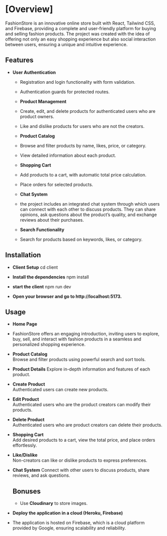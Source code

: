 # [Overview]

FashionStore is an innovative online store built with React, Tailwind CSS, and Firebase, providing a complete and user-friendly platform for buying and selling fashion products. The project was created with the idea of offering not only an easy shopping experience but also social interaction between users, ensuring a unique and intuitive experience.

## Features

- **User Authentication**
  - Registration and login functionality with form validation.
  - Authentication guards for protected routes.

  - **Product Management**
  - Create, edit, and delete products for authenticated users who are product owners.
  - Like and dislike products for users who are not the creators.

  - **Product Catalog**
  - Browse and filter products by name, likes, price, or category.
  - View detailed information about each product.

  - **Shopping Cart**
  - Add products to a cart, with automatic total price calculation.
  - Place orders for selected products.

  - **Chat System**
  - the project includes an integrated chat system through which users can connect with each other to discuss products. They can share opinions, ask questions about the product’s quality, and exchange reviews about their purchases.

  - **Search Functionality**
  - Search for products based on keywords, likes, or category.


 ## Installation

- **Client Setup**
cd client

- **Install the dependencies**
npm install

- **start the client**
npm run dev

- **Open your browser and go to  http://localhost:5173.**

## Usage

- **Home Page**  
- FashionStore offers an engaging introduction, inviting users to explore, buy, sell, and interact with fashion products in a seamless and personalized shopping experience.

- **Product Catalog**  
  Browse and filter products using powerful search and sort tools.

- **Product Details**
Explore in-depth information and features of each product.

- **Create Product**  
  Authenticated users can create new products.

- **Edit Product**  
  Authenticated users who are the product creators can modify their products.

- **Delete Product**  
  Authenticated users who are product creators can delete their products.

- **Shopping Cart**  
  Add desired products to a cart, view the total price, and place orders effortlessly.

- **Like/Dislike**  
  Non-creators can like or dislike products to express preferences.

- **Chat System**
  Connect with other users to discuss products, share reviews, and ask questions.

  ## Bonuses
  - Use **Cloudinary** to store images.
 - **Deploy the application in a cloud (Heroku, Firebase)**
 - The application is hosted on Firebase, which is a cloud platform provided by Google, ensuring scalability and reliability.



